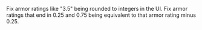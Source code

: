 Fix armor ratings like "3.5" being rounded to integers in the UI.
Fix armor ratings that end in 0.25 and 0.75 being equivalent to that armor rating minus 0.25.
